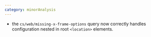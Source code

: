 ```yaml
---
category: minorAnalysis
---
```

* the `cs/web/missing-x-frame-options` query now correctly handles configuration nested in root `<location>` elements.
